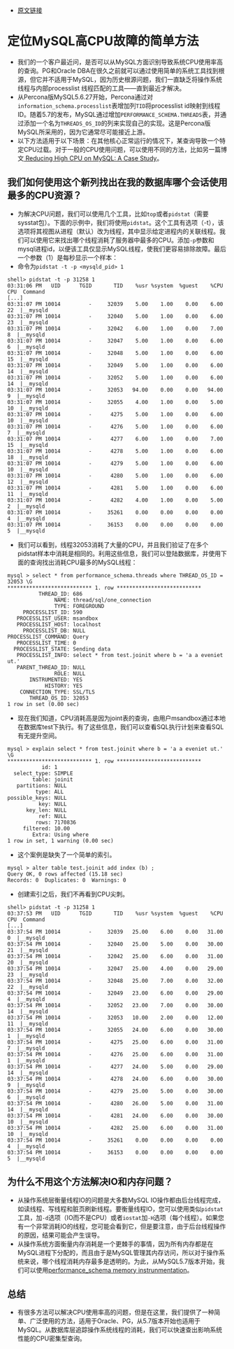 - [原文链接](https://www.percona.com/blog/2020/04/23/a-simple-approach-to-troubleshooting-high-cpu-in-mysql/)

# 定位MySQL高CPU故障的简单方法
- 我们的一个客户最近问，是否可以从MySQL方面识别导致系统CPU使用率高的查询。PG和Oracle DBA在很久之前就可以通过使用简单的系统工具找到根源，但它并不适用于MySQL，因为历史根源问题，我们一直缺乏将操作系统线程与内部processlist 线程匹配的工具——直到最近才解决。
- 从Percona版MySQL5.6.27开始，Percona通过对`information_schema.processlist`表增加列`TID`将processlist id映射到线程ID。随着5.7的发布，MySQL通过增加`PERFORMANCE_SCHEMA.THREADS`表，并通过添加一个名为`THREADS_OS_ID`的列来实现自己的实现。这是Percona版MySQL所采用的，因为它通常尽可能接近上游。
- 以下方法适用于以下场景：在其他核心正常运行的情况下，某查询导致一个特定CPU过载。对于一般的CPU使用问题，可以使用不同的方法，比如另一篇博文[ Reducing High CPU on MySQL: A Case Study](https://www.percona.com/blog/2019/03/07/reducing-high-cpu-on-mysql-a-case-study/)。

## 我们如何使用这个新列找出在我的数据库哪个会话使用最多的CPU资源？
- 为解决CPU问题，我们可以使用几个工具，比如`top`或者`pidstat`（需要sysstat包）。下面的示例中，我们将使用`pidstat`。这个工具有选项（-t），该选项将其视图从进程（默认）改为线程，其中显示给定进程内的关联线程。我们可以使用它来找出哪个线程消耗了服务器中最多的CPU。添加`-p`参数和mysql进程id，以便该工具仅显示MySQL线程，使我们更容易排除故障。最后一个参数（1）是每秒显示一个样本：
- 命令为`pidstat -t -p <mysqld_pid> 1`
```
shell> pidstat -t -p 31258 1
03:31:06 PM   UID      TGID       TID    %usr %system  %guest    %CPU   CPU  Command
[...]
03:31:07 PM 10014         -     32039    5.00    1.00    0.00    6.00    22  |__mysqld
03:31:07 PM 10014         -     32040    5.00    1.00    0.00    6.00    23  |__mysqld
03:31:07 PM 10014         -     32042    6.00    1.00    0.00    7.00     8  |__mysqld
03:31:07 PM 10014         -     32047    5.00    1.00    0.00    6.00     6  |__mysqld
03:31:07 PM 10014         -     32048    5.00    1.00    0.00    6.00    15  |__mysqld
03:31:07 PM 10014         -     32049    5.00    1.00    0.00    6.00    14  |__mysqld
03:31:07 PM 10014         -     32052    5.00    1.00    0.00    6.00    14  |__mysqld
03:31:07 PM 10014         -     32053   94.00    0.00    0.00   94.00     9  |__mysqld
03:31:07 PM 10014         -     32055    4.00    1.00    0.00    5.00    10  |__mysqld
03:31:07 PM 10014         -      4275    5.00    1.00    0.00    6.00    10  |__mysqld
03:31:07 PM 10014         -      4276    5.00    1.00    0.00    6.00     7  |__mysqld
03:31:07 PM 10014         -      4277    6.00    1.00    0.00    7.00    15  |__mysqld
03:31:07 PM 10014         -      4278    5.00    1.00    0.00    6.00    18  |__mysqld
03:31:07 PM 10014         -      4279    5.00    1.00    0.00    6.00    10  |__mysqld
03:31:07 PM 10014         -      4280    5.00    1.00    0.00    6.00    12  |__mysqld
03:31:07 PM 10014         -      4281    5.00    1.00    0.00    6.00    11  |__mysqld
03:31:07 PM 10014         -      4282    4.00    1.00    0.00    5.00     2  |__mysqld
03:31:07 PM 10014         -     35261    0.00    0.00    0.00    0.00     4  |__mysqld
03:31:07 PM 10014         -     36153    0.00    0.00    0.00    0.00     5  |__mysqld
```
- 我们可以看到，线程32053消耗了大量的CPU，并且我们验证了在多个pidstat样本中消耗是相同的。利用这些信息，我们可以登陆数据库，并使用下面的查询找出消耗CPU最多的MySQL线程：
```
mysql > select * from performance_schema.threads where THREAD_OS_ID = 32053 \G
*************************** 1. row ***************************
          THREAD_ID: 686
               NAME: thread/sql/one_connection
               TYPE: FOREGROUND
     PROCESSLIST_ID: 590
   PROCESSLIST_USER: msandbox
   PROCESSLIST_HOST: localhost
     PROCESSLIST_DB: NULL
PROCESSLIST_COMMAND: Query
   PROCESSLIST_TIME: 0
  PROCESSLIST_STATE: Sending data
   PROCESSLIST_INFO: select * from test.joinit where b = 'a a eveniet ut.'
   PARENT_THREAD_ID: NULL
               ROLE: NULL
       INSTRUMENTED: YES
            HISTORY: YES
    CONNECTION_TYPE: SSL/TLS
       THREAD_OS_ID: 32053
1 row in set (0.00 sec)
```
- 现在我们知道，CPU消耗高是因为joint表的查询，由用户msandbox通过本地在数据库test下执行。有了这些信息，我们可以查看SQL执行计划来查看SQL有无提升空间。
```
mysql > explain select * from test.joinit where b = 'a a eveniet ut.' \G
*************************** 1. row ***************************
           id: 1
  select_type: SIMPLE
        table: joinit
   partitions: NULL
         type: ALL
possible_keys: NULL
          key: NULL
      key_len: NULL
          ref: NULL
         rows: 7170836
     filtered: 10.00
        Extra: Using where
1 row in set, 1 warning (0.00 sec)
```
- 这个案例是缺失了一个简单的索引。
```
mysql > alter table test.joinit add index (b) ;
Query OK, 0 rows affected (15.18 sec)
Records: 0  Duplicates: 0  Warnings: 0
```
- 创建索引之后，我们不再看到CPU尖刺。
```
shell> pidstat -t -p 31258 1
03:37:53 PM   UID      TGID       TID    %usr %system  %guest    %CPU   CPU  Command
[...]
03:37:54 PM 10014         -     32039   25.00    6.00    0.00   31.00     0  |__mysqld
03:37:54 PM 10014         -     32040   25.00    5.00    0.00   30.00    21  |__mysqld
03:37:54 PM 10014         -     32042   25.00    6.00    0.00   31.00    20  |__mysqld
03:37:54 PM 10014         -     32047   25.00    4.00    0.00   29.00    23  |__mysqld
03:37:54 PM 10014         -     32048   25.00    7.00    0.00   32.00    22  |__mysqld
03:37:54 PM 10014         -     32049   23.00    6.00    0.00   29.00     4  |__mysqld
03:37:54 PM 10014         -     32052   23.00    7.00    0.00   30.00    14  |__mysqld
03:37:54 PM 10014         -     32053   10.00    2.00    0.00   12.00    11  |__mysqld
03:37:54 PM 10014         -     32055   24.00    6.00    0.00   30.00     1  |__mysqld
03:37:54 PM 10014         -      4275   25.00    6.00    0.00   31.00     7  |__mysqld
03:37:54 PM 10014         -      4276   25.00    6.00    0.00   31.00     1  |__mysqld
03:37:54 PM 10014         -      4277   24.00    5.00    0.00   29.00    14  |__mysqld
03:37:54 PM 10014         -      4278   24.00    6.00    0.00   30.00     9  |__mysqld
03:37:54 PM 10014         -      4279   25.00    5.00    0.00   30.00     6  |__mysqld
03:37:54 PM 10014         -      4280   26.00    5.00    0.00   31.00    14  |__mysqld
03:37:54 PM 10014         -      4281   24.00    6.00    0.00   30.00    10  |__mysqld
03:37:54 PM 10014         -      4282   25.00    6.00    0.00   31.00    10  |__mysqld
03:37:54 PM 10014         -     35261    0.00    0.00    0.00    0.00     4  |__mysqld
03:37:54 PM 10014         -     36153    0.00    0.00    0.00    0.00     5  |__mysqld
```

## 为什么不用这个方法解决IO和内存问题？
- 从操作系统层衡量线程IO的问题是大多数MySQL IO操作都由后台线程完成，如读线程、写线程和脏页刷新线程。要衡量线程IO，您可以使用类似`pidstat`工具，加`-d`选项（IO而不是CPU）或者`iostat`加`-H`选项（每个线程）。如果您有一个非常消耗IO的线程，您可能会看到它，但是要注意，由于后台线程操作的原因，结果可能会产生误导。
- 从操作系统方面衡量内存消耗是一个更棘手的事情，因为所有内存都是在MySQL进程下分配的，而且由于是MySQL管理其内存访问，所以对于操作系统来说，哪个线程消耗内存最多是透明的。为此，从MySQL5.7版本开始，我们可以使用[performance_schema memory instrunmentation](https://dev.mysql.com/doc/refman/5.7/en/memory-summary-tables.html)。

## 总结
- 有很多方法可以解决CPU使用率高的问题，但是在这里，我们提供了一种简单、广泛使用的方法，适用于Oracle、PG，从5.7版本开始也适用于MySQL。从数据库层追踪操作系统线程的消耗，我们可以快速查出影响系统性能的CPU密集型查询。
